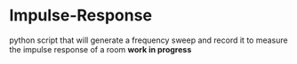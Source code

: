 # Impulse-Response
python script that will generate a frequency sweep and record it to measure the impulse response of a room
**work in progress**
